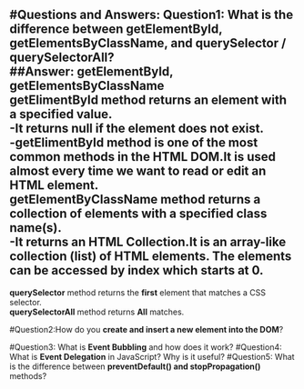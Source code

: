 #Questions and Answers:
Question1: What is the difference between **getElementById, getElementsByClassName, and querySelector / querySelectorAll**? <br/>
##Answer:                                     **getElementById, getElementsByClassName**  <br/>
**getElimentById** method returns an element with a specified value.<br/>
-It returns null if the element does not exist. <br/>
-**getElimentById** method is one of the most common methods in the HTML DOM.It is used almost every time we want to read or edit an HTML element. <br/>
**getElementByClassName** method returns a collection of elements with a specified class name(s).<br/>
-It returns an HTML Collection.It is an array-like collection (list) of HTML elements. The elements can be accessed by index which starts at 0. <br/>
---------------------------------------------------------------------------------------------------------------------------------------------
**querySelector** method returns the **first** element that matches a CSS selector. <br/>
**querySelectorAll** method returns **All** matches.<br/>

#Question2:How do you **create and insert a new element into the DOM**? <br/>


#Question3: What is **Event Bubbling** and how does it work?
#Question4: What is **Event Delegation** in JavaScript? Why is it useful?
#Question5: What is the difference between **preventDefault() and stopPropagation()** methods?

